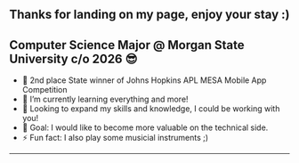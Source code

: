 ## Thanks for landing on my page, enjoy your stay :) 

## Computer Science Major @ Morgan State University c/o 2026 😎

- 🔭 2nd place State winner of Johns Hopkins APL MESA Mobile App Competition
- 🌱 I’m currently learning everything and more!
- 👯 Looking to expand my skills and knowledge, I could be working with you! 
- 🥅 Goal: I would like to become more valuable on the technical side.
- ⚡ Fun fact: I also play some musicial instruments ;)

---
